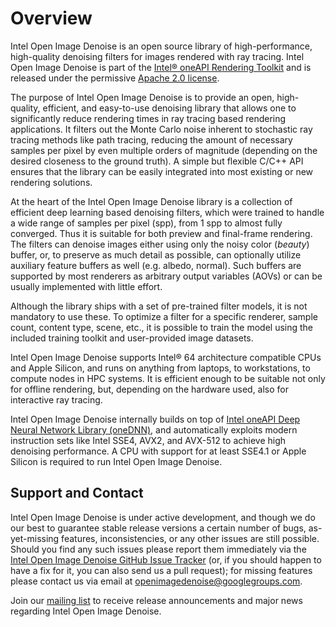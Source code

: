 Overview
========

Intel Open Image Denoise is an open source library of high-performance,
high-quality denoising filters for images rendered with ray tracing.
Intel Open Image Denoise is part of the
[Intel® oneAPI Rendering Toolkit](https://software.intel.com/en-us/oneapi/render-kit)
and is released under the permissive
[Apache 2.0 license](http://www.apache.org/licenses/LICENSE-2.0).

The purpose of Intel Open Image Denoise is to provide an open, high-quality,
efficient, and easy-to-use denoising library that allows one to significantly
reduce rendering times in ray tracing based rendering applications. It filters
out the Monte Carlo noise inherent to stochastic ray tracing methods like path
tracing, reducing the amount of necessary samples per pixel by even multiple
orders of magnitude (depending on the desired closeness to the ground truth).
A simple but flexible C/C++ API ensures that the library can be easily
integrated into most existing or new rendering solutions.

At the heart of the Intel Open Image Denoise library is a collection of
efficient deep learning based denoising filters, which were trained to handle
a wide range of samples per pixel (spp), from 1 spp to almost fully converged.
Thus it is suitable for both preview and final-frame rendering. The filters can
denoise images either using only the noisy color (*beauty*) buffer, or, to
preserve as much detail as possible, can optionally utilize auxiliary feature
buffers as well (e.g. albedo, normal). Such buffers are supported by most
renderers as arbitrary output variables (AOVs) or can be usually implemented
with little effort.

Although the library ships with a set of pre-trained filter models, it is not
mandatory to use these. To optimize a filter for a specific renderer, sample
count, content type, scene, etc., it is possible to train the model using the
included training toolkit and user-provided image datasets.

Intel Open Image Denoise supports Intel® 64 architecture compatible CPUs and
Apple Silicon, and runs on anything from laptops, to workstations, to compute
nodes in HPC systems. It is efficient enough to be suitable not only for offline
rendering, but, depending on the hardware used, also for interactive ray tracing.

Intel Open Image Denoise internally builds on top of
[Intel oneAPI Deep Neural Network Library (oneDNN)](https://github.com/oneapi-src/oneDNN),
and automatically exploits modern instruction sets like Intel SSE4, AVX2, and
AVX-512 to achieve high denoising performance. A CPU with support for at least
SSE4.1 or Apple Silicon is required to run Intel Open Image Denoise.


Support and Contact
-------------------

Intel Open Image Denoise is under active development, and though we do our best
to guarantee stable release versions a certain number of bugs, as-yet-missing
features, inconsistencies, or any other issues are still possible. Should you
find any such issues please report them immediately via the
[Intel Open Image Denoise GitHub Issue Tracker](https://github.com/OpenImageDenoise/oidn/issues)
(or, if you should happen to have a fix for it, you can also send us a pull
request); for missing features please contact us via email at
<openimagedenoise@googlegroups.com>.

Join our [mailing list](https://groups.google.com/d/forum/openimagedenoise/) to
receive release announcements and major news regarding Intel Open Image Denoise.
